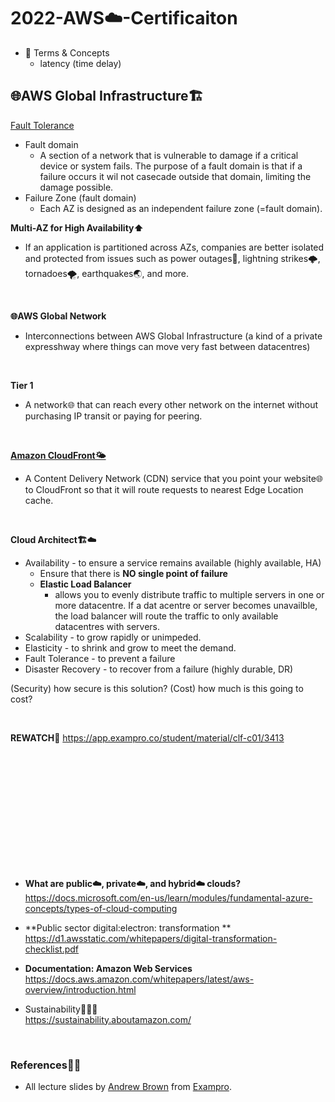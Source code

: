 # 2022-AWS☁️-Certificaiton

  - 🔑 Terms & Concepts
    - latency (time delay)


## **🌐AWS Global Infrastructure🏗️**

[Fault Tolerance](https://app.exampro.co/student/material/clf-c01/3409)

  - Fault domain
    - A section of a network that is vulnerable to damage if a critical device or system fails. The purpose of a fault domain is that if a failure occurs it wil not casecade outside that domain, limiting the damage possible.
  - Failure Zone (fault domain)
    - Each AZ is designed as an independent failure zone (=fault domain). 

  **Multi-AZ for High Availability⬆️**
  
  - If an application is partitioned across AZs, companies are better isolated and protected from issues such as power outages🔌, lightning strikes🌩️, tornadoes🌪️, earthquakes🌏, and more. 
 
<br>

  **🌐AWS Global Network**
  
  - Interconnections between AWS Global Infrastructure (a kind of a private expresshway where things can move very fast between datacentres)

<br>

  **Tier 1**
  
  - A network🌐 that can reach every other network on the internet without purchasing IP transit or paying for peering. 

<br>

  [**Amazon CloudFront🌤️**](https://app.exampro.co/student/material/clf-c01/3412)
  
  - A Content Delivery Network (CDN) service that you point your website🌐 to CloudFront so that it will route requests to nearest Edge Location cache.

<br>

  **Cloud Architect🏗️☁️**
    
  - Availability - to ensure a service remains available (highly available, HA)
    - Ensure that there is **NO single point of failure** 
    - **Elastic Load Balancer**
      - allows you to evenly distribute traffic to multiple servers in one or more datacentre. If a dat acentre or server becomes unavailble, the load balancer will route the traffic to only available datacentres with servers.
  - Scalability - to grow rapidly or unimpeded.
  - Elasticity - to shrink and grow to meet the demand.
  - Fault Tolerance - to prevent a failure
  - Disaster Recovery - to recover from a failure (highly durable, DR)

  (Security) how secure is this solution?
  (Cost) how much is this going to cost? 


<br>

  **REWATCH**👀
  https://app.exampro.co/student/material/clf-c01/3413

<br>

<br>

<br>

<br>

<br>

<br>

<br>

<br>

<br>

<br>

<br>


  - **What are public☁️, private☁️, and hybrid☁️ clouds?**
    https://docs.microsoft.com/en-us/learn/modules/fundamental-azure-concepts/types-of-cloud-computing
      
  - **Public sector digital:electron: transformation **
    https://d1.awsstatic.com/whitepapers/digital-transformation-checklist.pdf
    
  - **Documentation: Amazon Web Services**
    https://docs.aws.amazon.com/whitepapers/latest/aws-overview/introduction.html
    
  - Sustainability🌲🌲🌲  
    https://sustainability.aboutamazon.com/
    
<br>
    
 ### References📖👀

  - All lecture slides by [Andrew Brown](https://www.youtube.com/c/ExamProChannel) from [Exampro](https://app.exampro.co/).
